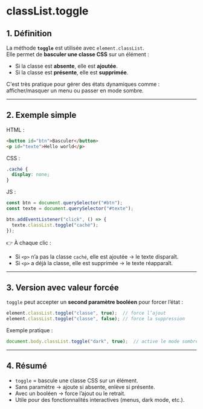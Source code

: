 # classList.toggle

## 1. Définition
La méthode **`toggle`** est utilisée avec `element.classList`.  
Elle permet de **basculer une classe CSS** sur un élément :  
- Si la classe est **absente**, elle est **ajoutée**.  
- Si la classe est **présente**, elle est **supprimée**.  

C'est très pratique pour gérer des états dynamiques comme : afficher/masquer un menu ou passer en mode sombre.

---

## 2. Exemple simple
HTML :
```html
<button id="btn">Basculer</button>
<p id="texte">Hello world</p>
```

CSS :
```css
.caché {
  display: none;
}
```

JS :
```js
const btn = document.querySelector("#btn");
const texte = document.querySelector("#texte");

btn.addEventListener("click", () => {
  texte.classList.toggle("caché");
});
```

👉 À chaque clic :
- Si `<p>` n’a pas la classe `caché`, elle est ajoutée → le texte disparaît.  
- Si `<p>` a déjà la classe, elle est supprimée → le texte réapparaît.

---

## 3. Version avec valeur forcée
`toggle` peut accepter un **second paramètre booléen** pour forcer l’état :

```js
element.classList.toggle("classe", true);  // force l’ajout
element.classList.toggle("classe", false); // force la suppression
```

Exemple pratique :
```js
document.body.classList.toggle("dark", true);  // active le mode sombre
```

---

## 4. Résumé
- `toggle` = bascule une classe CSS sur un élément.  
- Sans paramètre → ajoute si absente, enlève si présente.  
- Avec un booléen → force l’ajout ou le retrait.  
- Utile pour des fonctionnalités interactives (menus, dark mode, etc.).
